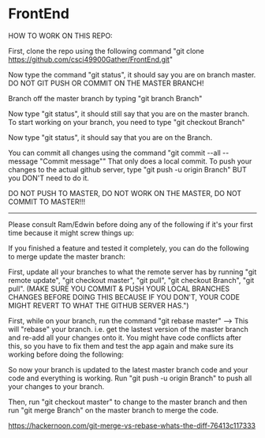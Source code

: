 # FrontEnd

HOW TO WORK ON THIS REPO:


First, clone the repo using the following command "git clone https://github.com/csci49900Gather/FrontEnd.git"

Now type the command "git status", it should say you are on branch master. DO NOT GIT PUSH OR COMMIT ON THE MASTER BRANCH!

Branch off the master branch by typing "git branch <name>Branch"

Now type "git status", it should still say that you are on the master branch. To start working on your branch, you need to type "git checkout <name>Branch"
  
Now type "git status", it should say that you are on the <name>Branch.
  
  
  
You can commit all changes using the command "git commit --all --message "Commit message""
That only does a local commit.
To push your changes to the actual github server, type "git push -u origin <name>Branch" BUT you DON'T need to do it.

DO NOT PUSH TO MASTER, DO NOT WORK ON THE MASTER, DO NOT COMMIT TO MASTER!!!


-------------------------------------------------------------------------------------------------------------------
Please consult Ram/Edwin before doing any of the following if it's your first time because it might screw things up:

If you finished a feature and tested it completely, you can do the following to merge update the master branch:

First, update all your branches to what the remote server has by running "git remote update", "git checkout master", "git pull", "git checkout <name>Branch", "git pull". (MAKE SURE YOU COMMIT & PUSH YOUR LOCAL BRANCHES CHANGES BEFORE DOING THIS BECAUSE IF YOU DON'T, YOUR CODE MIGHT REVERT TO WHAT THE GITHUB SERVER HAS.")

First, while on your branch, run the command "git rebase master" --> This will "rebase" your branch. i.e. get the lastest version of the master branch and re-add all your changes onto it. You might have code conflicts after this, so you have to fix them and test the app again and make sure its working before doing the following:

So now your branch is updated to the latest master branch code and your code and everything is working.
Run "git push -u origin <name>Branch" to push all your changes to your branch.
  
Then, run "git checkout master" to change to the master branch and then run "git merge <name>Branch" on the master branch to merge the code.
  
 https://hackernoon.com/git-merge-vs-rebase-whats-the-diff-76413c117333
